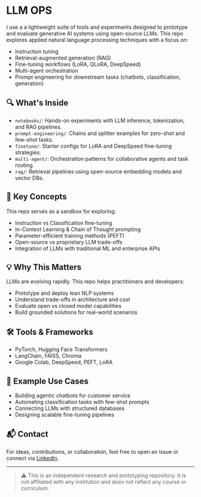 # LLM OPS
I use a a lightweight suite of tools and experiments designed to prototype and evaluate generative AI systems using open-source LLMs. This repo explores applied natural language processing techniques with a focus on:

- Instruction tuning
- Retrieval-augmented generation (RAG)
- Fine-tuning workflows (LoRA, QLoRA, DeepSpeed)
- Multi-agent orchestration
- Prompt engineering for downstream tasks (chatbots, classification, generation)

## 🔍 What's Inside

- `notebooks/`: Hands-on experiments with LLM inference, tokenization, and RAG pipelines.
- `prompt-engineering/`: Chains and splitter examples for zero-shot and few-shot tasks.
- `finetune/`: Starter configs for LoRA and DeepSpeed fine-tuning strategies.
- `multi-agent/`: Orchestration patterns for collaborative agents and task routing.
- `rag/`: Retrieval pipelines using open-source embedding models and vector DBs.

## 🧠 Key Concepts

This repo serves as a sandbox for exploring:

- Instruction vs Classification fine-tuning
- In-Context Learning & Chain of Thought prompting
- Parameter-efficient training methods (PEFT)
- Open-source vs proprietary LLM trade-offs
- Integration of LLMs with traditional ML and enterprise APIs

## 💡 Why This Matters

LLMs are evolving rapidly. This repo helps practitioners and developers:

- Prototype and deploy lean NLP systems
- Understand trade-offs in architecture and cost
- Evaluate open vs closed model capabilities
- Build grounded solutions for real-world scenarios

## 🛠️ Tools & Frameworks

- PyTorch, Hugging Face Transformers
- LangChain, FAISS, Chroma
- Google Colab, DeepSpeed, PEFT, LoRA

## 📂 Example Use Cases

- Building agentic chatbots for customer service
- Automating classification tasks with few-shot prompts
- Connecting LLMs with structured databases
- Designing scalable fine-tuning pipelines

## 📬 Contact

For ideas, contributions, or collaboration, feel free to open an issue or connect via [LinkedIn](https://www.linkedin.com/).

---

> ⚠️ This is an independent research and prototyping repository. It is not affiliated with any institution and does not reflect any course or curriculum.
